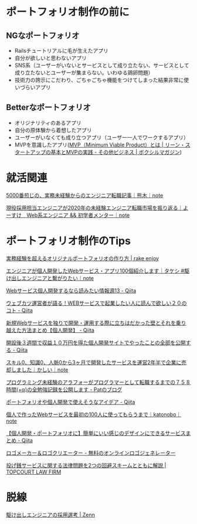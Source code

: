 # ポートフォリオ制作の前に
## NGなポートフォリオ
- Railsチュートリアルに毛が生えたアプリ
- 自分が欲しいと思わないアプリ
- SNS系（ユーザーがいないとサービスとして成り立たない、サービスとして成り立たないとユーザーが集まらない。いわゆる鶏卵問題）
- 技術力の誇示にこだわり、ごちゃごちゃ機能をつけてしまった結果非常に使いづらいアプリ

## Betterなポートフォリオ
- オリジナリティのあるアプリ
- 自分の原体験から着想したアプリ
- ユーザーがいなくても成り立つアプリ（ユーザー一人でワークするアプリ）
- MVPを意識したアプリ([MVP（Minimum Viable Product）とは \| リーン・スタートアップの基本とMVPの実践 \- その他ビジネス \| ボクシルマガジン](https://boxil.jp/mag/a3551/))

# 就活関連
[5000番煎じの、実務未経験からのエンジニア転職記事｜熊木｜note](https://note.com/kumackey/n/n408a05345e81)

[現役採用担当エンジニアが2020年の未経験エンジニア転職市場を振り返る｜よーすけ　Web系エンジニア && 初学者メンター｜note](https://note.com/yosaprog/n/n9c9c8ca35225)

# ポートフォリオ制作のTips

[実務経験を超えるオリジナルポートフォリオの作り方 \| rake enjoy](https://tech.blog.hisaju.org/2021/02/07/portfoilo/)

[エンジニアが個人開発したWebサービス・アプリ100個紹介します｜タケシ \#駆け出しエンジニアと繋がりたい｜note](https://note.com/haken_se_30manen/n/n4f379cc91f11)

[Webサービス個人開発するなら読みたい情報源13 \- Qiita](https://qiita.com/curryperformer-kato/items/a7dc9a41200b6c9c1912)

[ウェブカツ運営者が語る！WEBサービスで起業したい人に読んで欲しい２０のコト \- Qiita](https://qiita.com/kazukichi/items/aeba286c2a750081e5c0)

[新規Webサービスを独りで開発・運用する際に立ちはだかった壁とそれを乗り越えた方法まとめ【個人開発】 \- Qiita](https://qiita.com/terubooon/items/08c145aac0dd10ea8cbc)

[開設後３週間で収益１０万円を得た個人開発サイトでやったことの全部を公開する \- Qiita](https://qiita.com/jabba/items/1a49e860a09a613b09d4)

[スキル0、知識0、人脈0から3ヶ月で開発したサービスを運営2年半で企業に売却しました｜かしい｜note](https://note.com/rubys8arks/n/n91f8cb3fe9fb)

[プログラミング未経験のアラフォーがプログラマーとして転職するまでの７５８時間\(\+α\)の全勉強記録を公開します \- Patのブログ](https://shimasei.hatenablog.com/entry/2020/08/23/191030)

[ポートフォリオや個人開発で使えそうなアイデア \- Qiita](https://qiita.com/MasatoraAtarashi/items/eec4642fe1e6ce79304d)

[個人で作ったWebサービスを最初の100人に使ってもらうまで｜katonobo｜note](https://note.com/katonobo/n/n6faf97532ef2)

[【個人開発・ポートフォリオに】簡単にいい感じのデザインにできるサービスまとめ \- Qiita](https://qiita.com/aiandrox/items/4196c8f5b564d29fdce7)

[ロゴメーカー＆ロゴクリエーター \- 無料のオンラインロゴジェネレーター](https://hatchful.shopify.com/ja/)

[投げ銭サービスに関する法律問題を2つの回避スキームとともに解説 \| TOPCOURT LAW FIRM](https://topcourt-law.com/new_business/throwing-money-service)

# 脱線
[駆け出しエンジニアの採用選考 \| Zenn](https://zenn.dev/takahito/articles/eb4a4b225cf0f185215f)
